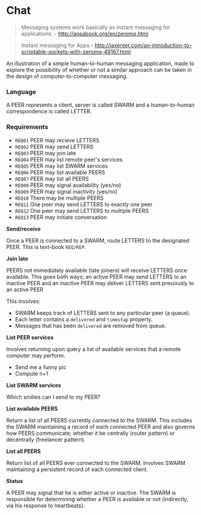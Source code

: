 # Chat

> Messaging systems work basically as instant messaging for applications. - http://aosabook.org/en/zeromq.html

> Instant messaging for Apps - http://jaxenter.com/an-introduction-to-scriptable-sockets-with-zeromq-49167.html

An illustration of a simple human-to-human messaging application, made to explore the possibility of whether or not a similar approach can be taken in the design of computer-to-computer messaging.

### Language

A PEER represents a client, server is called SWARM and a human-to-human correspondence is called LETTER.

### Requirements

* `REQ01` PEER may recieve LETTERS
* `REQ02` PEER may send LETTERS
* `REQ03` PEER may join late
* `REQ04` PEER may list remote peer's services
* `REQ05` PEER may list SWARM services
* `REQ06` PEER may list available PEERS
* `REQ07` PEER may list all PEERS
* `REQ08` PEER may signal availability (yes/no)
* `REQ09` PEER may signal inactivity (yes/no)
* `REQ10` There may be multiple PEERS
* `REQ11` One peer may send LETTERS to exactly one peer
* `REQ12` One peer may send LETTERS to multiple PEERS
* `REQ13` PEER may initiate conversation

**Send/receive**

Once a PEER is connected to a SWARM, route LETTERS to the designated PEER. This is text-book `REQ/REP`.

**Join late**

PEERS not immediately available (late joiners) will receive LETTERS once available. This goes both ways; an active PEER may send LETTERS to an inactive PEER and an inactive PEER may deliver LETTERS sent previously to an active PEER

This involves:

* SWARM keeps track of LETTERS sent to any particular peer (a queue).
* Each letter contains a `delivered` and `timestap` property.
* Messages that has been `delivered` are removed from queue.

**List PEER services**

Involves returning upon query a list of available services that a remote computer may perform.

* Send me a funny pic
* Compute n+1

**List SWARM services**

Which smilies can I send to my PEER?

**List available PEERS**

Return a list of all PEERS currently connected to the SWARM. This includes the SWARM maintaining a record of each connected PEER and also governs how PEERS communicate; whether it be centrally (router pattern) or decentrally (freelancer pattern).

**List all PEERS**

Return list of all PEERS ever connected to the SWARM. Involves SWARM maintaining a persistent record of each connected client.

**Status**

A PEER may signal that he is either active or inactive. The SWARM is responsible for determining whether a PEER is available or not (indirectly, via his response to heartbeats).